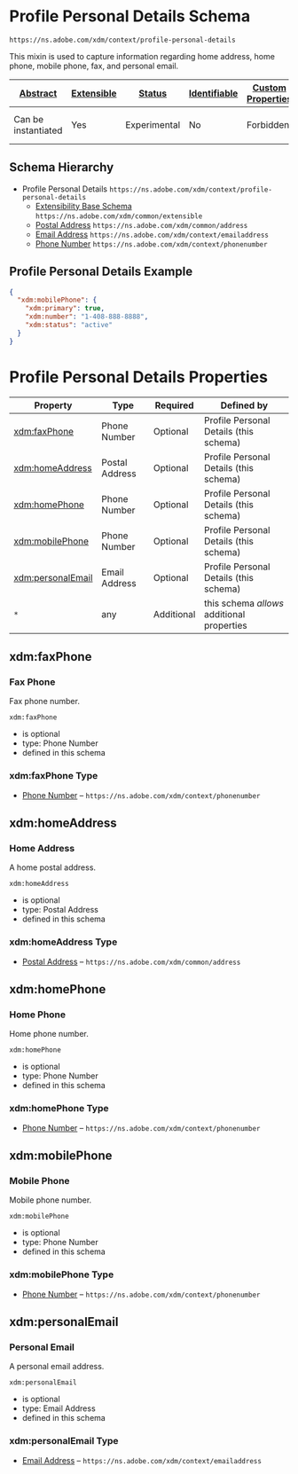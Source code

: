 
# Profile Personal Details Schema

```
https://ns.adobe.com/xdm/context/profile-personal-details
```

This mixin is used to capture information regarding home address, home phone, mobile phone, fax, and personal email.

| [Abstract](../../abstract.md) | [Extensible](../../extensions.md) | [Status](../../status.md) | [Identifiable](../../id.md) | [Custom Properties](../../extensions.md) | [Additional Properties](../../extensions.md) | Defined In |
|-------------------------------|-----------------------------------|---------------------------|-----------------------------|------------------------------------------|----------------------------------------------|------------|
| Can be instantiated | Yes | Experimental | No | Forbidden | Permitted | [context/profile-personal-details.schema.json](context/profile-personal-details.schema.json) |
## Schema Hierarchy

* Profile Personal Details `https://ns.adobe.com/xdm/context/profile-personal-details`
  * [Extensibility Base Schema](../common/extensible.schema.md) `https://ns.adobe.com/xdm/common/extensible`
  * [Postal Address](../common/address.schema.md) `https://ns.adobe.com/xdm/common/address`
  * [Email Address](emailaddress.schema.md) `https://ns.adobe.com/xdm/context/emailaddress`
  * [Phone Number](phonenumber.schema.md) `https://ns.adobe.com/xdm/context/phonenumber`


## Profile Personal Details Example
```json
{
  "xdm:mobilePhone": {
    "xdm:primary": true,
    "xdm:number": "1-408-888-8888",
    "xdm:status": "active"
  }
}
```

# Profile Personal Details Properties

| Property | Type | Required | Defined by |
|----------|------|----------|------------|
| [xdm:faxPhone](#xdmfaxphone) | Phone Number | Optional | Profile Personal Details (this schema) |
| [xdm:homeAddress](#xdmhomeaddress) | Postal Address | Optional | Profile Personal Details (this schema) |
| [xdm:homePhone](#xdmhomephone) | Phone Number | Optional | Profile Personal Details (this schema) |
| [xdm:mobilePhone](#xdmmobilephone) | Phone Number | Optional | Profile Personal Details (this schema) |
| [xdm:personalEmail](#xdmpersonalemail) | Email Address | Optional | Profile Personal Details (this schema) |
| `*` | any | Additional | this schema *allows* additional properties |

## xdm:faxPhone
### Fax Phone

Fax phone number.

`xdm:faxPhone`
* is optional
* type: Phone Number
* defined in this schema

### xdm:faxPhone Type


* [Phone Number](phonenumber.schema.md) – `https://ns.adobe.com/xdm/context/phonenumber`





## xdm:homeAddress
### Home Address

A home postal address.

`xdm:homeAddress`
* is optional
* type: Postal Address
* defined in this schema

### xdm:homeAddress Type


* [Postal Address](../common/address.schema.md) – `https://ns.adobe.com/xdm/common/address`





## xdm:homePhone
### Home Phone

Home phone number.

`xdm:homePhone`
* is optional
* type: Phone Number
* defined in this schema

### xdm:homePhone Type


* [Phone Number](phonenumber.schema.md) – `https://ns.adobe.com/xdm/context/phonenumber`





## xdm:mobilePhone
### Mobile Phone

Mobile phone number.

`xdm:mobilePhone`
* is optional
* type: Phone Number
* defined in this schema

### xdm:mobilePhone Type


* [Phone Number](phonenumber.schema.md) – `https://ns.adobe.com/xdm/context/phonenumber`





## xdm:personalEmail
### Personal Email

A personal email address.

`xdm:personalEmail`
* is optional
* type: Email Address
* defined in this schema

### xdm:personalEmail Type


* [Email Address](emailaddress.schema.md) – `https://ns.adobe.com/xdm/context/emailaddress`




